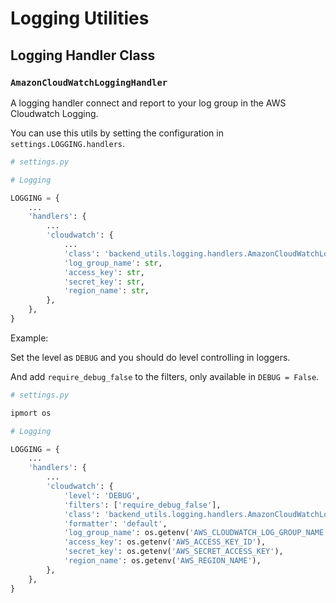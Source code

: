 # Logging Utilities

## Logging Handler Class

### `AmazonCloudWatchLoggingHandler`

A logging handler connect and report to your log group in the AWS Cloudwatch Logging.

You can use this utils by setting the configuration in `settings.LOGGING.handlers`.

```python
# settings.py

# Logging

LOGGING = {
    ...
    'handlers': {
        ...
        'cloudwatch': {
            ...
            'class': 'backend_utils.logging.handlers.AmazonCloudWatchLoggingHandler',
            'log_group_name': str,
            'access_key': str,
            'secret_key': str,
            'region_name': str,
        },
    },
}
```

Example:

Set the level as `DEBUG` and you should do level controlling in loggers.

And add `require_debug_false` to the filters, only available in `DEBUG = False`.

```python
# settings.py

ipmort os

# Logging

LOGGING = {
    ...
    'handlers': {
        ...
        'cloudwatch': {
            'level': 'DEBUG',
            'filters': ['require_debug_false'],
            'class': 'backend_utils.logging.handlers.AmazonCloudWatchLoggingHandler',
            'formatter': 'default',
            'log_group_name': os.getenv('AWS_CLOUDWATCH_LOG_GROUP_NAME'),
            'access_key': os.getenv('AWS_ACCESS_KEY_ID'),
            'secret_key': os.getenv('AWS_SECRET_ACCESS_KEY'),
            'region_name': os.getenv('AWS_REGION_NAME'),
        },
    },
}
```
